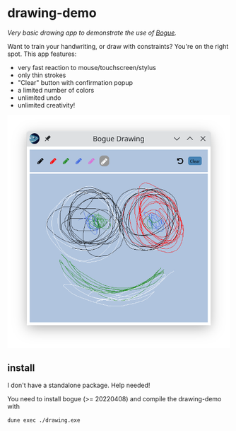 # drawing-demo

_Very basic drawing app to demonstrate the use of
[Bogue](https://github.com/sanette/bogue)._

Want to train your handwriting, or draw with constraints? You're on
the right spot. This app features:

* very fast reaction to mouse/touchscreen/stylus
* only thin strokes
* "Clear" button with confirmation popup
* a limited number of colors
* unlimited undo
* unlimited creativity!

![screenshot](drawing-demo.png)

## install

I don't have a standalone package. Help needed!

You need to install bogue (>= 20220408) and compile the drawing-demo with

```
dune exec ./drawing.exe
```
